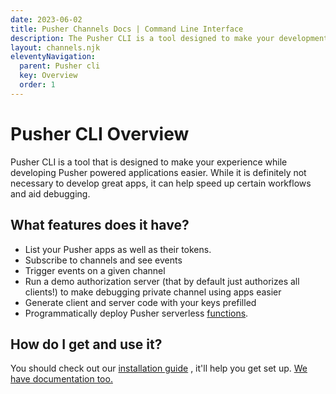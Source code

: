 ```yaml
---
date: 2023-06-02
title: Pusher Channels Docs | Command Line Interface
description: The Pusher CLI is a tool designed to make your development experience even easier and can speed up certain workflows and aid debugging.
layout: channels.njk
eleventyNavigation:
  parent: Pusher cli
  key: Overview
  order: 1
---
```


# Pusher CLI Overview

Pusher CLI is a tool that is designed to make your experience while developing Pusher powered applications easier. While it is definitely not necessary to develop great apps, it can help speed up certain workflows and aid debugging.

## What features does it have?

- List your Pusher apps as well as their tokens.
- Subscribe to channels and see events
- Trigger events on a given channel
- Run a demo authorization server (that by default just authorizes all clients!) to make debugging private channel using apps easier
- Generate client and server code with your keys prefilled
- Programmatically deploy Pusher serverless [functions](/docs/channels/using_channels/functions/).

## How do I get and use it?

You should check out our [installation guide](/docs/channels/pusher_cli/installation) , it'll help you get set up. [We have documentation too.](/docs/channels/pusher_cli/documentation)
